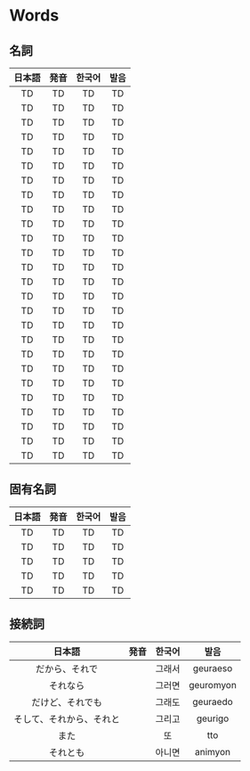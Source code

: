 # Words

## 名詞

|日本語|発音|한국어|발음|
|:-:|:-:|:-:|:-:|
|TD|TD|TD|TD|
|TD|TD|TD|TD|
|TD|TD|TD|TD|
|TD|TD|TD|TD|
|TD|TD|TD|TD|
|TD|TD|TD|TD|
|TD|TD|TD|TD|
|TD|TD|TD|TD|
|TD|TD|TD|TD|
|TD|TD|TD|TD|
|TD|TD|TD|TD|
|TD|TD|TD|TD|
|TD|TD|TD|TD|
|TD|TD|TD|TD|
|TD|TD|TD|TD|
|TD|TD|TD|TD|
|TD|TD|TD|TD|
|TD|TD|TD|TD|
|TD|TD|TD|TD|
|TD|TD|TD|TD|
|TD|TD|TD|TD|
|TD|TD|TD|TD|
|TD|TD|TD|TD|
|TD|TD|TD|TD|
|TD|TD|TD|TD|
|TD|TD|TD|TD|

## 固有名詞

|日本語|発音|한국어|발음|
|:-:|:-:|:-:|:-:|
|TD|TD|TD|TD|
|TD|TD|TD|TD|
|TD|TD|TD|TD|
|TD|TD|TD|TD|
|TD|TD|TD|TD|

## 接続詞

|日本語|発音|한국어|발음|
|:-:|:-:|:-:|:-:|
|だから、それで||그래서|geuraeso|
|それなら||그러면|geuromyon|
|だけど、それでも||그래도|geuraedo|
|そして、それから、それと||그리고|geurigo|
|また||또|tto|
|それとも||아니면|animyon|

